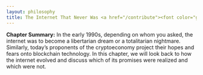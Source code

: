 ```yaml
---
layout: philosophy
title: The Internet That Never Was <a href="/contribute"><font color="grey" size="4">(Soliciting Contributions)</font></a>
---
```


<b>Chapter Summary:</b> In the early 1990s, depending on whom you asked, the internet was to become a libertarian dream or a totalitarian nightmare. Similarly, today’s proponents of the cryptoeconomy project their hopes and fears onto blockchain technology. In this chapter, we will look back to how the internet evolved and discuss which of its promises were realized and which were not.
